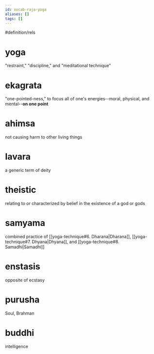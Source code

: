 ```yaml
---
id: vocab-raja-yoga
aliases: []
tags: []
---
```


#definition/rels

# yoga
"restraint," "discipline," and "meditational technique"

# ekagrata
"one-pointed-ness," to focus all of one's energies--moral, physical, and mental--**on one point**

# ahimsa
not causing harm to other living things

# Iavara
a generic term of deity

# theistic
relating to or characterized by belief in the existence of a god or gods

# samyama
combined practice of [[yoga-technique#6. Dharana|Dharana]], [[yoga-technique#7. Dhyana|Dhyana]], and [[yoga-technique#8. Samadhi|Samadhi]]

# enstasis
opposite of ecstasy

# purusha
Soul, Brahman

# buddhi
intelligence
